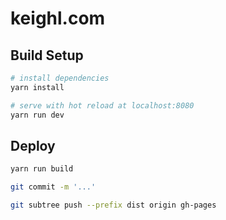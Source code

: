 # keighl.com

## Build Setup

``` bash
# install dependencies
yarn install

# serve with hot reload at localhost:8080
yarn run dev
```

## Deploy

```bash
yarn run build

git commit -m '...'

git subtree push --prefix dist origin gh-pages
```
